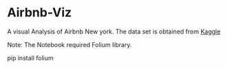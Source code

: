 # Airbnb-Viz

A visual Analysis of Airbnb New york. The data set is obtained from [Kaggle](https://kaggle.com/dgomonov/new-york-city-airbnb-open-data)

Note: The Notebook required Folium library.

pip install folium
